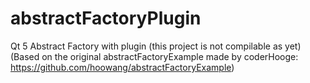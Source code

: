 # abstractFactoryPlugin
Qt 5 Abstract Factory with plugin 
(this project is not compilable as yet)
(Based on the original abstractFactoryExample made by coderHooge: https://github.com/hoowang/abstractFactoryExample)
